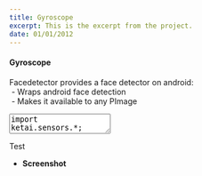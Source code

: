 ```yaml
---
title: Gyroscope
excerpt: This is the excerpt from the project.
date: 01/01/2012
---
```

#### Gyroscope

Facedetector provides a face detector on android:<br>
&nbsp;- Wraps android face detection<br>
&nbsp;- Makes it available to any PImage<br>


<textarea id="code" class="codesnippet">
import ketai.sensors.*;

KetaiSensor sensor;
float rotationX, rotationY, rotationZ;

void setup()
{
  sensor = new KetaiSensor(this);
  sensor.start();
  orientation(PORTRAIT);
  textAlign(CENTER, CENTER);
  textSize(36);
}

void draw()
{
  background(78, 93, 75);
  text("Gyroscope: \n" + 
    "x: " + nfp(rotationX, 1, 3) + "\n" +
    "y: " + nfp(rotationY, 1, 3) + "\n" +
    "z: " + nfp(rotationZ, 1, 3), 0, 0, width, height);
}

void onGyroscopeEvent(float x, float y, float z)
{
  rotationX = x;
  rotationY = y;
  rotationZ = z;
}
</textarea>
Test
 * **Screenshot**
 